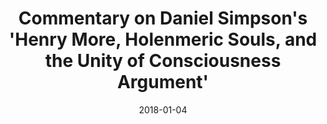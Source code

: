 ---
layout: text
title: Commentary on Daniel Simpson's 'Henry More, Holenmeric Souls, and the Unity of Consciousness Argument'
date: 2018-01-04
occasion: Colloquium
venue: American Philosophical Association
location: Savannah, GA
description: Commentary as part of a philosophy colloquium.
categories: Event
---